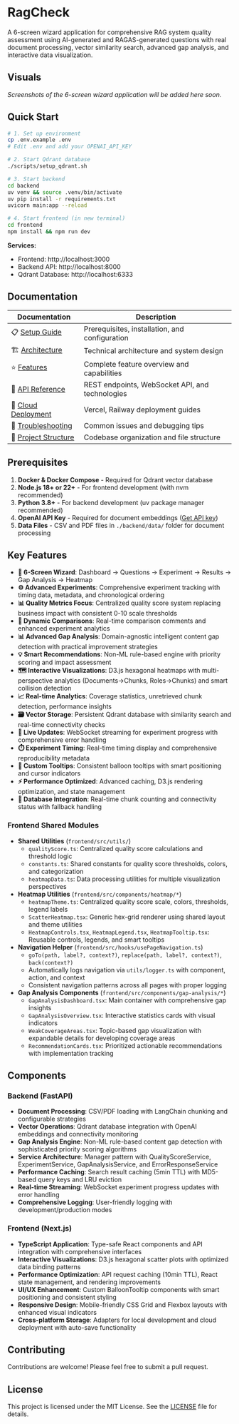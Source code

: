 # RagCheck

A 6-screen wizard application for comprehensive RAG system quality assessment using AI-generated and RAGAS-generated questions with real document processing, vector similarity search, advanced gap analysis, and interactive data visualization.

## Visuals

*Screenshots of the 6-screen wizard application will be added here soon.*

## Quick Start

```bash
# 1. Set up environment
cp .env.example .env
# Edit .env and add your OPENAI_API_KEY

# 2. Start Qdrant database
./scripts/setup_qdrant.sh

# 3. Start backend
cd backend
uv venv && source .venv/bin/activate
uv pip install -r requirements.txt
uvicorn main:app --reload

# 4. Start frontend (in new terminal)
cd frontend
npm install && npm run dev
```

**Services:**
- Frontend: http://localhost:3000
- Backend API: http://localhost:8000  
- Qdrant Database: http://localhost:6333

## Documentation

| Documentation | Description |
|---------------|-------------|
| 📋 [Setup Guide](docs/setup.md) | Prerequisites, installation, and configuration |
| 🏗️ [Architecture](docs/architecture.md) | Technical architecture and system design |
| ⭐ [Features](docs/features.md) | Complete feature overview and capabilities |
| 🔌 [API Reference](docs/api.md) | REST endpoints, WebSocket API, and technologies |
| 🚀 [Cloud Deployment](docs/deployment.md) | Vercel, Railway deployment guides |
| 🔧 [Troubleshooting](docs/troubleshooting.md) | Common issues and debugging tips |
| 📁 [Project Structure](docs/project-structure.md) | Codebase organization and file structure |

## Prerequisites

1. **Docker & Docker Compose** - Required for Qdrant vector database
2. **Node.js 18+ or 22+** - For frontend development (with nvm recommended)
3. **Python 3.8+** - For backend development (uv package manager recommended)
4. **OpenAI API Key** - Required for document embeddings ([Get API key](https://platform.openai.com/api-keys))
5. **Data Files** - CSV and PDF files in `./backend/data/` folder for document processing

## Key Features

- **🎯 6-Screen Wizard**: Dashboard → Questions → Experiment → Results → Gap Analysis → Heatmap
- **⚙️ Advanced Experiments**: Comprehensive experiment tracking with timing data, metadata, and chronological ordering
- **📊 Quality Metrics Focus**: Centralized quality score system replacing business impact with consistent 0-10 scale thresholds
- **🔄 Dynamic Comparisons**: Real-time comparison comments and enhanced experiment analytics
- **📊 Advanced Gap Analysis**: Domain-agnostic intelligent content gap detection with practical improvement strategies
- **💡 Smart Recommendations**: Non-ML rule-based engine with priority scoring and impact assessment
- **🗺️ Interactive Visualizations**: D3.js hexagonal heatmaps with multi-perspective analytics (Documents→Chunks, Roles→Chunks) and smart collision detection
- **📈 Real-time Analytics**: Coverage statistics, unretrieved chunk detection, performance insights
- **🗃️ Vector Storage**: Persistent Qdrant database with similarity search and real-time connectivity checks
- **📡 Live Updates**: WebSocket streaming for experiment progress with comprehensive error handling
- **⏱️ Experiment Timing**: Real-time timing display and comprehensive reproducibility metadata
- **💬 Custom Tooltips**: Consistent balloon tooltips with smart positioning and cursor indicators
- **⚡ Performance Optimized**: Advanced caching, D3.js rendering optimization, and state management
- **🔧 Database Integration**: Real-time chunk counting and connectivity status with fallback handling

### Frontend Shared Modules

- **Shared Utilities** (`frontend/src/utils/`)
  - `qualityScore.ts`: Centralized quality score calculations and threshold logic
  - `constants.ts`: Shared constants for quality score thresholds, colors, and categorization
  - `heatmapData.ts`: Data processing utilities for multiple visualization perspectives
- **Heatmap Utilities** (`frontend/src/components/heatmap/*`)
  - `heatmapTheme.ts`: Centralized quality score scale, colors, thresholds, legend labels  
  - `ScatterHeatmap.tsx`: Generic hex-grid renderer using shared layout and theme utilities
  - `HeatmapControls.tsx`, `HeatmapLegend.tsx`, `HeatmapTooltip.tsx`: Reusable controls, legends, and smart tooltips
- **Navigation Helper** (`frontend/src/hooks/usePageNavigation.ts`)
  - `goTo(path, label?, context?)`, `replace(path, label?, context?)`, `back(context?)`
  - Automatically logs navigation via `utils/logger.ts` with component, action, and context
  - Consistent navigation patterns across all pages with proper logging
- **Gap Analysis Components** (`frontend/src/components/gap-analysis/*`)
  - `GapAnalysisDashboard.tsx`: Main container with comprehensive gap insights
  - `GapAnalysisOverview.tsx`: Interactive statistics cards with visual indicators
  - `WeakCoverageAreas.tsx`: Topic-based gap visualization with expandable details for developing coverage areas
  - `RecommendationCards.tsx`: Prioritized actionable recommendations with implementation tracking

## Components

### Backend (FastAPI)
- **Document Processing**: CSV/PDF loading with LangChain chunking and configurable strategies
- **Vector Operations**: Qdrant database integration with OpenAI embeddings and connectivity monitoring
- **Gap Analysis Engine**: Non-ML rule-based content gap detection with sophisticated priority scoring algorithms
- **Service Architecture**: Manager pattern with QualityScoreService, ExperimentService, GapAnalysisService, and ErrorResponseService
- **Performance Caching**: Search result caching (5min TTL) with MD5-based query keys and LRU eviction
- **Real-time Streaming**: WebSocket experiment progress updates with error handling
- **Comprehensive Logging**: User-friendly logging with development/production modes

### Frontend (Next.js)
- **TypeScript Application**: Type-safe React components and API integration with comprehensive interfaces
- **Interactive Visualizations**: D3.js hexagonal scatter plots with optimized data binding patterns
- **Performance Optimization**: API request caching (10min TTL), React state management, and rendering improvements
- **UI/UX Enhancement**: Custom BalloonTooltip components with smart positioning and consistent styling
- **Responsive Design**: Mobile-friendly CSS Grid and Flexbox layouts with enhanced visual indicators
- **Cross-platform Storage**: Adapters for local development and cloud deployment with auto-save functionality

## Contributing

Contributions are welcome! Please feel free to submit a pull request.

## License

This project is licensed under the MIT License. See the [LICENSE](LICENSE) file for details.